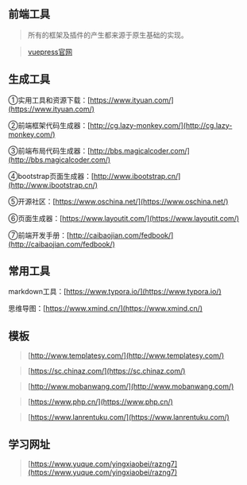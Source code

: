 ## 前端工具
> 所有的框架及插件的产生都来源于原生基础的实现。

> [vuepress官网](https://vuepress.vuejs.org/zh/)

## 生成工具

①实用工具和资源下载：[https://www.ityuan.com/](https://www.ityuan.com/)

②前端框架代码生成器：[http://cg.lazy-monkey.com/](http://cg.lazy-monkey.com/)

③前端布局代码生成器：[http://bbs.magicalcoder.com/](http://bbs.magicalcoder.com/)

④bootstrap页面生成器：[http://www.ibootstrap.cn/](http://www.ibootstrap.cn/)

⑤开源社区：[https://www.oschina.net/](https://www.oschina.net/)

⑥页面生成器：[https://www.layoutit.com/](https://www.layoutit.com/)

⑦前端开发手册：[http://caibaojian.com/fedbook/](http://caibaojian.com/fedbook/)

## 常用工具

markdown工具：[https://www.typora.io/](https://www.typora.io/)

思维导图：[https://www.xmind.cn/](https://www.xmind.cn/)

## 模板

> [http://www.templatesy.com/](http://www.templatesy.com/)

> [https://sc.chinaz.com/](https://sc.chinaz.com/)

> [http://www.mobanwang.com/](http://www.mobanwang.com/)

> [https://www.php.cn/](https://www.php.cn/)

> [https://www.lanrentuku.com/](https://www.lanrentuku.com/)

## 学习网址

> [https://www.yuque.com/yingxiaobei/razng7](https://www.yuque.com/yingxiaobei/razng7)

